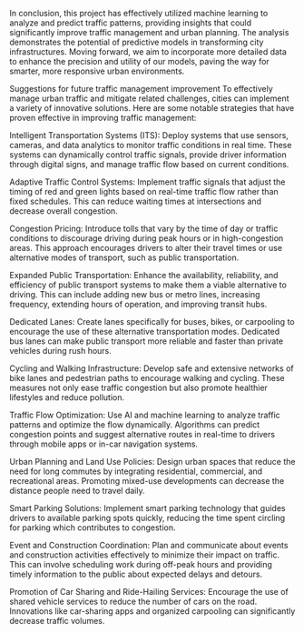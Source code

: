 In conclusion, this project has effectively utilized machine learning to analyze and predict traffic patterns, providing insights that could significantly improve traffic management and urban planning. 
The analysis demonstrates the potential of predictive models in transforming city infrastructures. Moving forward, we aim to incorporate more detailed data to enhance the precision and utility of our models, paving the way for smarter, more responsive urban environments.

Suggestions for future traffic management improvement 
To effectively manage urban traffic and mitigate related challenges, cities can implement a variety of innovative solutions. Here are some notable strategies that have proven effective in improving traffic management:

Intelligent Transportation Systems (ITS):
Deploy systems that use sensors, cameras, and data analytics to monitor traffic conditions in real time. These systems can dynamically control traffic signals, provide driver information through digital signs, and manage traffic flow based on current conditions.

Adaptive Traffic Control Systems:
Implement traffic signals that adjust the timing of red and green lights based on real-time traffic flow rather than fixed schedules. This can reduce waiting times at intersections and decrease overall congestion.

Congestion Pricing:
Introduce tolls that vary by the time of day or traffic conditions to discourage driving during peak hours or in high-congestion areas. This approach encourages drivers to alter their travel times or use alternative modes of transport, such as public transportation.

Expanded Public Transportation:
Enhance the availability, reliability, and efficiency of public transport systems to make them a viable alternative to driving. This can include adding new bus or metro lines, increasing frequency, extending hours of operation, and improving transit hubs.

Dedicated Lanes:
Create lanes specifically for buses, bikes, or carpooling to encourage the use of these alternative transportation modes. Dedicated bus lanes can make public transport more reliable and faster than private vehicles during rush hours.

Cycling and Walking Infrastructure:
Develop safe and extensive networks of bike lanes and pedestrian paths to encourage walking and cycling. These measures not only ease traffic congestion but also promote healthier lifestyles and reduce pollution.

Traffic Flow Optimization:
Use AI and machine learning to analyze traffic patterns and optimize the flow dynamically. Algorithms can predict congestion points and suggest alternative routes in real-time to drivers through mobile apps or in-car navigation systems.

Urban Planning and Land Use Policies:
Design urban spaces that reduce the need for long commutes by integrating residential, commercial, and recreational areas. Promoting mixed-use developments can decrease the distance people need to travel daily.

Smart Parking Solutions:
Implement smart parking technology that guides drivers to available parking spots quickly, reducing the time spent circling for parking which contributes to congestion.

Event and Construction Coordination:
Plan and communicate about events and construction activities effectively to minimize their impact on traffic. This can involve scheduling work during off-peak hours and providing timely information to the public about expected delays and detours.

Promotion of Car Sharing and Ride-Hailing Services:
Encourage the use of shared vehicle services to reduce the number of cars on the road. Innovations like car-sharing apps and organized carpooling can significantly decrease traffic volumes.
